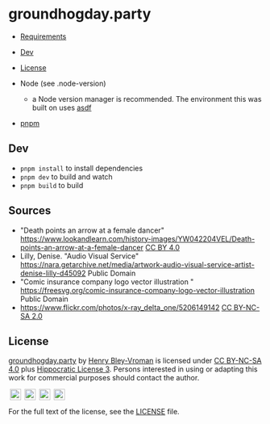 # groundhogday.party

<!-- TOC -->
- [Requirements](#requirements)
- [Dev](#dev)
- [License](#License)


- Node (see .node-version)
    - a Node version manager is recommended. The environment this was built on uses [asdf](https://asdf-vm.com/)
- [pnpm](https://pnpm.io/)

## Dev

- `pnpm install` to install dependencies
- `pnpm dev` to build and watch
- `pnpm build` to build

## Sources


- "Death points an arrow at a female dancer" https://www.lookandlearn.com/history-images/YW042204VEL/Death-points-an-arrow-at-a-female-dancer [CC BY 4.0](https://creativecommons.org/licenses/by/4.0/)
- Lilly, Denise. "Audio Visual Service" https://nara.getarchive.net/media/artwork-audio-visual-service-artist-denise-lilly-d45092 Public Domain
- "Comic insurance company logo vector illustration
" https://freesvg.org/comic-insurance-company-logo-vector-illustration Public Domain
- https://www.flickr.com/photos/x-ray_delta_one/5206149142 [CC BY-NC-SA 2.0](https://creativecommons.org/licenses/by-nc-sa/2.0/)

## License

<p xmlns:dct="http://purl.org/dc/terms/" xmlns:cc="http://creativecommons.org/ns#" class="license-text"><a rel="cc:attributionURL" property="dct:title" href="https://www.github.com/olets/groundhogday.party">groundhogday.party</a> by <a rel="cc:attributionURL dct:creator" property="cc:attributionName" href="https://www.github.com/olets">Henry Bley-Vroman</a> is licensed under <a rel="license" href="https://creativecommons.org/licenses/by-nc-sa/4.0">CC BY-NC-SA 4.0</a> plus <a href="https://firstdonoharm.dev/version/2/1/license.html">Hippocratic License 3</a>. Persons interested in using or adapting this work for commercial purposes should contact the author.</p>

<img style="height:22px!important;margin-left:3px;vertical-align:text-bottom;" src="https://mirrors.creativecommons.org/presskit/icons/cc.svg?ref=chooser-v1" title="Creative Commons-licensed" /> <img style="height:22px!important;margin-left:3px;vertical-align:text-bottom;" src="https://mirrors.creativecommons.org/presskit/icons/by.svg?ref=chooser-v1" title="Creative Commons: Attribution" /> <img style="height:22px!important;margin-left:3px;vertical-align:text-bottom;" src="https://mirrors.creativecommons.org/presskit/icons/nc.svg?ref=chooser-v1" title="Creative Commons: NonCommercial"/> <img style="height:22px!important;margin-left:3px;vertical-align:text-bottom;" src="https://mirrors.creativecommons.org/presskit/icons/sa.svg?ref=chooser-v1" title="Creative Commons: ShareAlike" />

For the full text of the license, see the [LICENSE](LICENSE) file.
